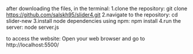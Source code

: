 after downloading the files, in the terminal:
1.clone the repository:
git clone https://github.com/salskh95/slider4.git
2.navigate to the repository:
cd slider-new
3.install node dependencies using npm:
npm install
4.run the server:
node server.js

to access the website:
Open your web browser and go to http://localhost:5500/
